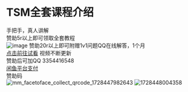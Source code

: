 # TSM全套课程介绍
手把手，真人讲解 \
赞助5r以上即可领取全套教程 \
![image](https://github.com/user-attachments/assets/2ade9f53-c44e-4518-9f49-e323544548a0)
赞助20r以上即可附赠1v1问题QQ在线解答，1个月\
[点击前往试看](https://pub-46d21cac9c7d44b79d73abfeb727999f.r2.dev/%E6%88%91%E7%9A%84%E8%AF%BE%E7%A8%8B/TSM%E7%B3%BB%E5%88%97%E8%AF%BE%E7%A8%8B%E8%AF%95%E7%9C%8B/%E5%8D%8A%E8%87%AA%E5%8A%A8%E8%B7%91%E5%9B%BE%E8%B7%91%E6%B3%95(%E8%AF%95%E7%9C%8B).mp4)
视频不断更新 \
赞助后可加QQ 3354416548 \
[闲鱼平台支付](https://m.tb.cn/h.guakVCA?tk=3qGZ3kVUM9U) \
赞助码 \
![mm_facetoface_collect_qrcode_1728447982643](https://github.com/user-attachments/assets/a31d46bc-8577-41e6-847e-c52d3754ffad)
![1728448004358](https://github.com/user-attachments/assets/1b33c5d9-b8f4-4bbd-b9a4-3d2442b9c594)
